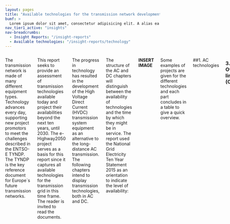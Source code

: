 ```yaml
---
layout: pages
title: "Available technologies for the transmission network development in the next 10 years"
bumf: >
  Lorem ipsum dolor sit amet, consectetur adipisicing elit. A alias ea aspernatur eaque veniam. Saepe rerum dolorum numquam quisquam animi perferendis fuga! Adipisci molestiae dicta, enim molestias voluptatum et alias corrupti autem perspiciatis libero provident ea assumenda, fugiat recusandae reprehenderit excepturi dolorem. Nemo sint aut ex hic illo unde labore sed magnam itaque deserunt blanditiis, eum, magni laudantium aliquam assumenda, cumque, accusamus architecto provident nam earum eos mollitia laboriosam dolor! Totam numquam nam animi omnis.
nav_tier1_active: "insights"
nav-breadcrumbs:
  - Insight Reports: "/insight-reports"
  - Available technologies: "/insight-reports/technology"
---
```

<div>
<div class="row">
<div class="medium-8 small-centered columns" markdown="1">

The transmission network is made of many different equipment types. Technology advances every day, supporting new project promotors to meet the challenges described in the ENTSO-E TYNDP. The TYNDP is the key reference document for Europe´s future transmission networks. 

This report seeks to provide an assessment of transmission technologies available today and project their availabilities beyond the next ten years, until 2030. The e-Highway2050 project serves as a basis for this report since it captures all available technologies for the transmission grid in this time frame. The reader is invited to read the documents.

The progress in technology has resulted in the development of the High Voltage Direct Current (HVDC) transmission system equipment as an alternative to the long-distance AC transmission. The following chapters intend to display transmission technologies, both in AC and DC.

The structure of the AC and DC chapters will distinguish between the availability of technologies and the time by which they might be in service. The report used the National Grid Electricity Ten Year Statement 2015 as an orientation to indicate the level of availability: 

__INSERT IMAGE__

Some examples of projects are given for the different technologies and each part concludes in a table to give a quick overview. 

##1.  AC technologies

### 3.1 Overhead lines (OHL)

Conductors carrying higher currents while allowing higher thermal ratings consist of different conductor materials with a broader range of arrangement possibilities than conventional aluminium/steel stranded conductors. 
Therefore different types of aluminium alloys, specially treated aluminium or composite core material can be adopted to ensure high operating temperature and low sag:

- ACSR: Aluminium Conductor Steel Reinforced (reference)
- ACSS: Aluminium Conductor Steel Supported
- ACCC: Aluminium Conductor Composite Core
- ACCR: Aluminium Conductor Composite Reinforced

High Temperature Low Sag conductors (or High Temperature Conductors- HTC) cover a broad family of technologies with different degrees of maturity: while some of them are mature enough and are already implemented in reconductoring programmes, or in the construction of new lines; some others (such as composite based HTC) are fairly young with few commercial installations, and some more futuristic cables, based on organic composites, are still at the R&D stage.

__INSERT HTC IMAGE__

__High Temperature Conductors (HTC) are able to withstand higher operating temperatures, thus carrying a higher amount of power compared to conventional conductors.__

HTC can enhance transmission capacity without impacting the negotiated right-of-way, ideally with minor modifications of transmission towers (mostly clamps and mountings), but this is not always the case. Although existing lines are used, in some countries such projects have to go through the impact assessment procedure again, especially when expected currents are higher due to the increased magnetic field level. 

HTC encompass a broad family of very different technologies in terms of potential for transmission capacity and investment costs level. Gains in capacity can reach 30% for the most used HT Conductors. 

HTC costs are generally higher (in some cases much higher) than conventional ACSR (Aluminium Conductor, Steel Reinforced) conductors. Investment cost figures need to be tuned by considering electrical losses, potential structure reinforcement, and installation and maintenance costs. The assessment of performance over the whole life-time through a better understanding of reconductored lines (models, endurance testing and the level of electrical losses) is essential to further extend HTC use. 


Conductor type & experience /Availability: 

__INSERT IMAGE__

- ACSS little experience with annealed aluminium /Very good availability
- ACCC very little experience with composite core/ Good availability
- ACCR very little experience with composite core/ Good availability

<div class="callout">Examples of the choice of HTC has been made for several projects of the TYNDP: the 260 km long 400 kV overhead line between France and Italy, the 80 km 400 kV double circuit line between Belgium and France, the ongoing upgrade of a 220 kV line in Poland, in Belgium Horta-Mercator and Gramme-Van Eyck.</div>

## AC cables

### 3.2.1. HVAC land cable technology – Level 1: Technology in Service or scheduled for service

Today, Europe’s electricity supply is mainly ensured through meshed AC networks. From an underground cable perspective, High Voltage Alternate Current (HVAC) cables are widely used at voltage levels up to a maximum voltage of 550 kV at a global scale. In Europe, currently the maximum voltage is 420 kV.

__INSERT IMAGE__

Today for HVAC land cabling, extruded XLPE insulated cables are the most commonly used. This cable type is available up to voltages of 550 kV. The transmittable power depends on the installation method. Extra high voltage XLPE cables of 220 kV and 275 kV have been applied for over 20 years. Extra high voltage cables of 400 kV have been in use over the last 15 years. The majority of the projects have become operational during recent years. With over 1,100 km of 220 kV and around 200 km of 400 kV cable circuit length installed in Europe, XLPE EHV AC cables are a technology that performs well, based on established international standard IEC 62067. The technology is available for transmission projects.


Looking at the decades ahead, the concept of partial undergrounding of high voltage AC power lines will be one of the most preeminent evolutions of Europe´s AC networks up-to 2050: Parts of 380 kV / 400 kV lines will be put into the ground more and more frequently, thereby facilitating public consent. This overall evolution will be enabled by the maturity of EHV XLPE AC underground cables and accessories. The focus of the technical evolution will be oriented toward the further increase of reliability and the rationalization of future applications:

- The European transmission network voltage is likely to stay in a similar voltage range of 380 – 420 kV and consequently no increase of this voltage level is expected in the future;

- Current rating for a typical partial undergrounding solution (400 kV, 2500 mm2 copper) is expected to increase above 1,8 kA;

- Transmission power of such a system as described above is expected to exceed 1250 MW per circuit. 

__INSERT IMAGE - Example of two double AC 400kV circuits carrying 5000 MVA in total (space depends on soil resistivity)__

### HVAC submarine cable technology – Level 1: Technology in Service or scheduled for service

__INSERT IMAGE__

HVAC extruded insulation cables are also commonly used for the submarine connections. Their configuration may be single core or three-core. Today, AC cables with extruded insulation cover transmission system voltages up to 550 kV and the maximum power that can be transmitted is in the order of magnitude of 1.5 GVA per circuit, with a 2500 mm² copper conductor. 

For extruded XLPE AC subsea cables, a similar technical evolution looking at the 2050 horizon as for XLPE AC underground cables can be expected. In addition, the possible depth for submarine HVAC installations is expected to increase from 200 m today to depths over 2500 m in the coming decades.

__HVAC – notably for partially undergrounded solutions:__

- __TenneT 380 kV AC Randstadt project, The Netherlands__: Total length 85km, of which 20km underground (2 sections, 10 km each); Transmission capacity 2x2635 MVA, XLPE cable
- __Amprion 380 kV AC Raesfeld project, Germany__: Total length 181 km, 3 partial underground sections, Raesfeld 7 km, Transmission capacity 2x1800 – 2300 MVA, XLPE cable
- __National Grid 380 kV AC London tunnel project, UK__: Total length 32 km, totalling some 192 km of underground cables, Transmission capacity 1600/1700MVA summer/winter, XLPE cable
- __Elia 380 kV AC Stevin project, Belgium__: Total length 47 km, of which 10 km partially undergrounded, Transmission capacity 3000 MVA, XLPE cable
- __Submarine cable connecting Ormen Lenge gas processing plant, 400 kV AC submarine, Norway__: Total length 2.4 km, Transmission capacity 1000 MVA, Maximum water depth 210 m, XLPE cable
- __Submarine cable crossing the Dardannelles Straight, 400 kV AC submarine, Turkey__: Two circuits each with a total length of 4.5 km. Transmissible power of each circuit 1000 MW, Maximum water depth 90 m, XLPE cable                 

__HVDC underground and submarine examples include:__

- __RTE / RED INELFE HVDC+/- 320kV Interconnector France-Spain__: Total length 65 km underground cable, of which 8.5 km through tunnel underneath Pyrenees, transmission capacity 2 GW, XLPE cable
- __TenneT Nordlink, HVDC +/- 500 kV Interconnector Norway – Germany__: Total length 623 km of which 516 km offshore submarine cable, 53 km HVDC over headline (Norway) and 54 km HVDC underground cable (Germany), transmission capacity 1,4 GW, MI cable
- __TenneT Borwin 2, HVDC +/- 320 kV Connector, Germany__: 75 km land cable, 125 km submarine cable, transmission capacity: 800 MW, XLPE cable

Skaggerrak 4, HVDC  +/- 500 kV Interconnector Norway – Denmark: total length 242 km of which 137 km submarine, 92 km land in Denmark and 13 km land in Norway, transmission capacity 715 MW monopole, MI cable

### AC Gas insulated lines
Gas insulated lines can be installed above ground, in trenches or tunnels as well as directly buried. 

Since the 1970s, more than 150 Gas Insulated Lines have been installed, proving exceptional operation performance with an expected lifetime of considerably more than 60 years, which is largely given by the gaseous insulation. Due to the absence of flammable material gas-insulated lines are frequently applied in tunnel installations as e.g. in Hydro power plants or in tunnel applications beneath cities.

The extremely low electromagnetic fields of GIL systems, lead to use of gas-insulated lines in areas where governmental regulations or technological requirements limit the maximum electromagnetic field, and thus where power cables or overhead lines are not allowed. The gas insulation does not show any particular ageing in case of increased temperatures, which make the systems resistant to over-currents or temporary overloads, without reduction of lifetime. GIL circuits are particularly immune against external influences if the interconnection of tubes is done by welding, as no / only a minimum number of gaskets are needed. This in turn ensures good anti corrosion protection, tightness and a flexibility of the tube strand. These circuits can follow direction changes by bending.

The properties described have been proven over more than 40 years. The first installations realized with this technology (e.g. the 1975 installed 420 kV GIL for Schluchsee Hydro Power Pumping Storage plant in Germany) still show highest reliability in daily operation.

In later GIL applications the insulation gas was shifted from 100% SF6 to a gas-mixture of 80% N2 and 20% SF6. Besides other positive aspects this mixture further improves the long withstand strength of GIL tubes against internal arcs. Secure fault containment is ensured therefore with fault durations of up to 500ms or more; adding to the very high safety standards of this technology. 
With increased restrictions concerning rights of way in densely populated areas, the use of GIL for AC solutions is increasing constantly. One of the longest GIL-applications in service today is approximately 3,3 km (Japan).

__INSERT 3 x image__

__Fig1.: View into a tunnel with two GIL systems and elastic bending, Paulaner Munich__

__Fig. 2: Directly buried GIL at Kelsterbach, close to Frankfurt Airport__

## 3 Substations

For transformer stations, most current technologies will still be useful for the coming years even in the absence of major new technologies. This refers to breakers, busbars, disconnectors and power transformers.

__INSERT 2x image__

GIS technology allows installations in more confined spaces and remains a powerful technology.

__INSERT 2x image__

Solutions are available for TSOs through Phase Shifting Transformers and Static Compensator as shown below.

#### Phase Shifting Transformers (PSTs) 
Are a mature technology, implemented by TSOs in Europe to control active power through preventive or curative strategies. PSTs do not increase the capacity of the line themselves, but if some lines are overloaded while capacity is still available on others parallel to them, optimising the transits with PSTs can increase the overall grid capacity. In the future, the focus will be on enabling issues: the development of shared PST models by TSOs and standards should facilitate PST integration in transmission systems. In parallel, the development of cross-border power trade and the integration of renewable generation will increase the need for such a technology to be in operation.

#### Use and expected benefit:
The PST system provides a means to control power between two grids. The grids need not be synchronous. A common situation is where two grids of the same nominal frequency cannot economically be directly connected with AC lines. The VFT allows controlled power exchange between the grids, while retaining many of the inherent virtues of an AC interconnection.
Historically, VFT have been used to control power flow between asynchronous systems but recent applications are using this technology to control power flow between synchronous systems.

#### HVAC Static VAR Compensators (SVC)
<div class="callout" markdown="1">
A Static VAR Compensator (SVC) is a fast acting power electronic device used to dynamically control the voltage in a local area or at an interface point. It is a member of the family of equipment known as Flexible AC Transmission System (FACTS). Essentially SVCs and STATCOMs deliver a similar function using different power electronic technologies and methods.

__Use and expected benefit:__

The SVC provides variable inductive and capacitive reactive power using a combination of thyristor controlled reactors (TCR), thyristor switched reactor (TSR), and thyristor switched capacitors (TSC). These are connected to the AC network using a compensator transformer or via a transformer tertiary winding.

</div>

#### HVAC STATCOM

<div class="callout" markdown="1">
A Static Compensator (STATCOM) is a fast acting device which can produce or consume reactive power, more quickly than with AC capacitor banks, reactors or SVCs. It is a Flexible AC Transmission (FACTS) technology, which may be used at the onshore interface point to achieve System Operator/Transmission Owner Code (STC) dynamic compliance between 0.95 power factor lag and 0.95 power factor lead. The design and faster response enables it to be used to actively filter harmonics and flicker to improve power quality. STATCOMs are voltage source converters (VSC) using IGBTs (Insulated Gate Bipolar Transistor) or IGCTs (Insulated Gate Commutated Thyristor). They can also incorporate static capacitors and reactors into their design but these are typically smaller in comparison with those required by Static VAR Compensators (SVC), and therefore have an overall smaller physical footprint.  
</div>

#### Real Time Thermal Rating

<div class="callout" markdown="1">
    
</div>

## Real Time Thermal Rating

<div class="callout" markdown="1">
State of the art/short description:
The thermal rating of an overhead transmission line is the maximum current the line can transmit without its conductors sagging below specified limits and potentially coming in contact with trees or other objects, thus affecting safety and reliability. This rating depends on many environmental parameters (wind, ambient temperature, sunlight).

As those parameters are hard to measure and/or predict, TSOs have historically used static or fixed rating, which makes conservative assumptions concerning those environmental parameters. As a result, the safety of third parties and the reliability of operations are assured, at the price of residual, yet unknown, transmission capacity.

Thanks to the development of monitoring and communication devices, it is now possible to measure the actual values of the environmental parameters, hence offering the possibility for TSOs to implement real-time ratings (a.k.a. dynamic rating).

The common methods already employed by some TSOs to provide real time ratings are :

- Weather stations or weather sensors: the conductor temperature is evaluated, the line sag is calculated and the limit of transit is assessed in order to keep safety distance with the ground,
- Direct measurement of conductor temperature: then the line sag and the limit of transit are calculated, as with the previous method. 
- Line clearances based on either real-time conductor tension or sag measurements: the limit of transit is then calculated.

Recently, smart sensors have been introduced on the market. Those systems are able to determine the available real-time load-transfer capacity and conductor sag by direct measurement, without the need for any supplementary data, such as load, topological information, conductor data, weather data or other unreliable parameters. The sensor is directly attached to an overhead line conductor and evaluates the real-time sag by analysing the conductor’s vibrations and detecting the span’s fundamental frequencies.

__Use and expected benefit:__

The main benefit of real-time thermal rating is the enhancement of transmission capacity, by providing system operators the actual available capacity on the transmission line, while respecting clearance and design limits. The possible gains vary typically between 10 and 30 %.

This enhancement of transmission capacity can prevent unnecessary contingency like (n-1) actions. This requires necessarily a modelling of the conductor regarding the weather condition for an adequate forecast in case of an increasing load.
</div>

#### Maturity and availability:

<div class="callout" markdown="1">
RTTR technology is rather mature, but needs further development to address integration challenges. 

__Figure 1: Ampacity Sensor based on vibration analysis__

__Figure 2: Ampacity Evaluation based on direct measurements__
</div>

#### WAMS, Synchrophasors and PMU

<div class="callout" markdown="1">
__State of the Art/Short Description:__

Electric utilities have to face increasingly complex issues in a continually evolving business environment. Two issues of significant importance are standing out: on the one hand, power grids are expected to operate closer to their maximum capacity and on the other hand, there is an increased need for accurate and better monitoring of the network. Something which power engineers have always wanted to do is monitor the phases (relative to each other) of all the voltages and currents throughout their grids in real time. Synchrophasors is a novel method for measuring and determining absolute phase relationship between phase quantities at different locations on power systems. Phasor measurements that occur at the same time are called “synchrophasors”.
    
</div>

#### Use and expected benefit:

<div class="callout" markdown="1">

Phasor Measurement Unit (PMU) measures the electrical waves on an electricity grid to determine the health of the system. A PMU can be a dedicated device, or the PMU function can be incorporated into a protective relay or other device. In typical applications, phasor measurement units are sampled from widely dispersed locations in the power system network (such as three phase voltages of a substation, the currents in lines, transformers and loads terminating at the substation) and synchronized from the common time source of a global positioning system (GPS) radio clock (Figure 3). The PMU device assembles a message from the time stamp and the phasor data in a standard format which can then be transmitted to a remote site over any available communication link. Positive-sequence phasor data from all substations equipped with such devices are collected at an appropriate central site using a data concentrator or exchanged between local units for protection/control applications (Figure 4). Collecting and collating these measurements provides a basis for new, very powerful techniques for monitoring, protecting and controlling power networks.

__Figure 3: Block diagram of the Phasor Measurement Unit__

__Figure 4: PMU utilization in a power system__

The main application of synchrophasors is in the field of system monitoring with Wide Area Monitoring Systems (WAMS). The interest is to use synchrophasors in order to obtain a precise view of the system and its limits. A more advanced application is to use synchrophasors as basis of new automatic protection systems which can be local or Wide Area Protection Systems (WAPS). The main benefits of synchrophasors are in the following areas:

1. Off-line analysis: The first application of synchrophasors is for off-line analysis. Precise time-stamped measurements collected during faults are precious in order to be able to reproduce the sequence of events leading to major system events (frequency oscillations, collapses…). Such measurements have been used for the analysis of the latest major blackouts and contingencies in Europe and in North-America. In the same scope, synchrophasor measurements are interesting for the validation and calibration of electric system models used in operational and long-term planning. They can be used in order to tune settings of protections, regulations, Power System Stabilizers (PSS).

2. On-line monitoring: In combination with other precise sensors, synchrophasors give access to more precise views of the electric system behaviour. This improvement of the on-line monitoring of the system state allows a safer exploitation, closer to the real limits. This supposes that many synchrophasors are installed on the system in addition or replacement of existing sensors. Some projects have been carried out on more local applications. A single synchrophasor is installed inside a substation and is used locally in order to improve the measurements of the whole substation. Such applications are of major interest as they allow a progressive deployment of synchrophasors. In addition, on-line monitoring of new variables is possible such as inter-zone frequency oscillations and differences of phases. Such information can find a direct usage for some networks configurations.

3. Protection systems: A more advanced usage of synchrophasors consists in the realization of synchronized protection systems. In principle, such systems can take benefit of synchronization, precision and high frequency of measurements. The drawback is the potential complexity of such protection systems and the risk of common modes and false tripping. For these reasons, there is no real project of such a system for the moment.

However, for such protection systems the main benefit is based on the direct measurement of the voltage phase angle difference. Consequently by the evaluation of this measure and a few overloading criteria shall be derived.

__Maturity and availability:__

PMU’s are used in Wide Area Monitoring Systems (WAMS). A number of transmission system operators have started exploring this technology and getting familiar with its use, such as Swissgrid (Switzerland), Fingrid (Finland), Statnett (Norway), HEP (Croatia), 50Hertz Transmission and Amprion (Germany), energinet.dk (Denmark), DESMIE (Greece), (REN) Portugal, elia (Belgium), MAVIR (Hungary), ELES (Slovenia), TERNA (Italy), Turkey, APG (Austria), TenneT (Netherlands), ČEPS (Czech Republic), Hydro Quebec (Canada), WSCC (United States), West Japan (Japan). 

</div>

####Limits and challenges:

<div class="callout" markdown="1">
The reader is invited to see information sources for further details     . WAM systems increase in a substantial way the observability of the system by enlarging the classical state-of-the-art system overview based on RTUs with a few measurands outsite the own observability area and reflecting therefore the system state from steady-state as well as from stability point of view far away but maybe also impacting the own system.
</div>

## 1.  High Voltage Direct Current (HVDC) power transmission

### 4.1. Introduction

Europe has been a pioneer and innovator in the field of HVDC since its modern re-invention in the second half of the 20th century.  Multiple HVDC schemes have been designed and installed, mostly point-to-point schemes using submarine cables to exploit the sea crossings in Scandinavia, the British Isles, the Baltic Sea, the North Sea and the Mediterranean Sea.  A limited number of back-to-back schemes have been built, the most recent being the 2 x 500MW link between Lithuania and Poland.  There is only one working multi-terminal system in Europe, the Sardinia – Corsica – Italy (SACOI) link, although others are in construction (South – West, in Sweden and Caithness – Moray – Shetland, in the UK).  

Almost all of the schemes built in this period have used Line Commutated Converter (LCC) technology.  From the beginning of the 21st century a new HVDC technology has been developed in Europe, known as Voltage Source Converter (VSC), which has rapidly gained acceptance, such that it is now the predominant choice for HVDC schemes throughout Europe.  

The differences between these two technologies and hence an explanation for the rapid change from LCC to VSC schemes are discussed in the following sections.  

HVDC cable technology has been implemented for more than 60 years:

- Initially, Mass Impregnated (MI) Cables were regarded as the preferred solution.  LCC (Line Commutated Converters) were used, implying polarity reversal. 

- In the 1990s, the development of VSC (Voltage Source Converter) technology was considered as an opportunity to introduce XLPE extruded insulation cables for HVDC applications in addition to MI cables. 

### Mass Impregnated HVDC Cables

Mass Impregnated (MI) HVDC cables are currently the most used cables for HVDC applications. Benefiting from more than 40 years of experience in service, with a proven high reliability, they can be provided by European manufacturers at voltages up to ±600 kV and 1800 A, which makes 2200 MW per bipole. Currently, this technology is mainly deployed for Extra High Voltage (EHV) DC subsea applications.

Europacable expects the following evolution for Mass Impregnated HVDC subsea cables:

- Increase  of the voltage level from 500 to 600 kV;
- Thanks to progress, particularly the upgrading of service voltage, it will be possible to transmit a power of 1000 MW  with a reduction in the range of 30% of losses per bipole;
- An increase in power from 1560 to 2340 MW per bipole;
- An increase in water depth for submarine installations from around 1000 m to over 2500 m by 2050;

#### Extruded XLPE HVDC Cables

Polymeric HVDC cables are used mainly with VSC converters that enable power flow to reverse without polarity reversal. Up to now, this technology has been implemented up to ±320 kV with a capacity of 1000 MW per bipole. The basics for HVDC subsea cables are the same as those of HVDC underground cables except for mechanical features.

The following evolution of XLPE HVDC subsea and underground cables can be expected:

- Increase in voltages up to 550 kV;
- Increase in conductor size from 2500 to 3000 mm2, which is expected to result in a capacity exceeding 2 GW;
- Due to the increased voltage, the typical losses per circuit (2500 mm2 conductor rated at 1 GW per bipole) are expected to drop from 42 (today) to 14 (by 2050) W/m;
- Reduction of losses per circuit (bipole) of approx. 40% when XLPE HVDC cable will be operated at maximum power. 
- For subsea cables, the laying depth should reach more than 2.5 km at 2050.

### LCC technology

At the heart of LCC technology is a semi-conductor device, known as a thyristor, which operates as a fast acting switch.  By building a suitable design of three-phase converter, the existing AC voltage waveform can “sampled” to create a DC voltage at one converter station (the Rectifier).  At the remote station (the Inverter) a similar process occurs, but to create a voltage of the opposite polarity.  Thus a key feature of LCC technology is that both converter stations require the presence of the AC voltage to operate, i.e. LCC cannot operate into a system without synchronous generation. It is also a requirement that both AC networks are relatively strong, typically with a minimum short circuit level (in MVA) which is >3 times the power rating (in MW) of the scheme.  If the system is weaker than this level, additional equipment, such as Static Var Compensator (SVC), Static Synchronous Compensator (STATCOM) or Synchronous Compensator (SC) may be required to provide reactive power support to the AC network.  

The direct current which flows in the DC link always flows in the same direction, as thyristors can only conduct current in one direction.  To reverse the direction of power flow the DC voltage needs to be ramped to zero and the operation of the rectifier and inverter reversed electronically and then the DC voltage ramped back to full voltage, but now of the opposite polarity, with the power flowing in the opposite direction.  This can be achieved very quickly, but the rapid polarity reversal is not suitable for some designs of cable insulation, such as Cross-linked Polyethylene (XLPE), which restricts the cable choice to Mass Impregnated (MI) oil/paper insulation.

The AC to DC conversion process absorbs reactive power from the AC network, typically 50 -60% of the active power rating, which need to be compensated by the installation of large switched capacitor banks at both converter stations.  As power levels vary during the operation of an HVDC link, these banks are switched in/out to minimise the reactive power imbalance between the DC converter and the AC network.   

The switching between the AC and DC systems also generates a significant level of harmonic distortion on the AC system, which needs to be removed by the installation of harmonic filters.  These make use of some or all of the capacitor banks installed for reactive power compensation and by adding additional equipment (reactors and resistors) they can be arranged as harmonic filters, which with suitable tuning can avoid unacceptable distortion on the AC network.  These filters and their associated switchgear represent the largest part of the site area of an LCC HVDC station.

Following many years of development, thyristor devices are able to operate at voltages up to 8.5kV and switch DC currents of up to 5000A.  This has allowed LCC schemes to be installed up to 7200MW and ±800kV, although to date such ratings are only required in China, India and Brazil.  In Europe the largest LCC scheme is rated at 2200MW at ±600kV (Western Link in the UK).  A key feature of this thyristor based technology is its short time overload capability, allowing schemes to have significant (1.3 – 1.5pu) levels for useful times (1 – 3s) to support the wider AC network.

LCC technology is highly efficient, with a total operating power loss in a converter station of typically 0.7 – 0.8% of the scheme rating.   

### VSC technology

The advent of VSC technology has opened up the possibility of multi-terminal systems, including multi-vendor systems, both of which have been demonstrated in China. This will lead to the development of wide area DC grids, sometimes called a Supergrid.  This will require the development and industrialisation of some key technologies, including a DC circuit breaker, currently under test by several manufacturers, converters which can block DC fault currents, DC – DC converters and DC fault current limiters. Techniques for power flow control in a DC grid will need to be developed, as will techniques for the detection, discrimination and clearance of DC side faults.  The interoperability of the systems supplied by multiple vendors will need to be proven by control and protection hardware testing using real time simulation of the DC grid and the interconnected AC systems.

At the heart of VSC technology is a semi-conductor device known as an Insulated Gate Bi-polar Transistor (IGBT), which consists of a transistor and an integral diode.  By building a suitable design of three-phase converter, an AC voltage can be synthesised from multiple small switched DC capacitors.  By control of the converter AC output voltage phase angle and amplitude, with reference to the AC network voltage, the flow of real and reactive power respectively can be controlled.  As the DC voltage was originally created from the AC voltage, it follows that at one station the system can operate without pre-existing synchronous generation, as long as one station is connected to the AC network. Thus VSC schemes can operate into weak AC systems, passive systems (islands), systems with intermittent generation (wind farms) or systems subject to black-out.  

As the IGBT devices are able to conduct DC current in both directions, rapid reversal of power flow direction can be achieved by simple adjustment of the rectifier and inverter voltages, with no need to reverse the polarity of the scheme.  This makes VSC technology ideal for use with XPLE insulated cables.  

By simple voltage amplitude control the VSC station can control import (absorption) and export (generation) of reactive power, independent of the power transfer level and independently at each station.  Even if the DC link is lost (e.g. a cable fault) the two converters can operate as STATCOMs. 

As the synthesised output voltage is composed of many small voltage steps, the resultant waveform has sufficiently good power quality that in most applications, there is no need to install harmonic filters on the AC system.  However, this needs careful study, especially if the performance limits are low, and a small filter may still be required in some cases.   

In comparison with LCC technology, VSC is a relatively less mature technology, using IGBT devices rated up to 4.5kV and 2000A.  The largest scheme in service is the 2 x 1000MW ±320kV INELFE project (France – Spain) and the highest voltage is on the 700MW Skagerrak Pole 4 project at 500kV (Norway – Denmark).  The North Seas Network (NSN) project now under construction between the Uk and Norway will operate at 1400MW and ±525kV.  Although power and voltage ratings have risen dramatically in recent years, the overload capability of VSC technology still remains low, limited by the capability of the semiconductor devices.     

The operating losses of VSC technology have decreased dramatically in recent years to reach about 1% per converter station.  Although still higher than LCC technology, the ancillary services available from VSC converter stations, such as reactive power control, voltage control, frequency control and black start has made VSC the preferred choice for all new HVDC stations in Europe. 

## 1.   HVAC / HVDC Hybrid Lines

### 5.1. AC – DC system interaction

A key aspect of any HVDC scheme is the potential interaction with the AC network.  The AC network needs to be able to supply or evacuate the power of the DC link, which may require system reinforcement.  Under certain contingency conditions on the AC network, automatic curtailment of the DC link power may be required for thermal reasons or to maintain system stability.  Issues related to the active control of reactive power interchange have made VSC technology the preferred and sometimes the only choice for many schemes.  In networks with high levels of background harmonic distortion, the low levels of distortion achieved by VSC converters can make them an attractive solution.

### Asset management

Irrespective of the technology solution the HVDC asset requires operation, whether locally or remotely and will require a regular maintenance regime.  The latter, together with an adequate spares holding, will have a major bearing on the level of availability of power transfer achieved by the DC link.  A key factor in the lifetime operation of the asset will be the obsolescence of the control and protection scheme, which due to inevitable changes in technology; could occur about half way through the service life of the equipment.  Thus owners of stations should budget for major capital expenditure at around 15 – 20 years after commissioning of the stations.   Towards the end of the planned station life, increased failures of semi-conductor devices and peripheral equipment and difficulties in finding replacement parts may indicate a need to replace the power electronic converters.  This will be at a much higher cost than the control and protection system, but could effectively extend the lifetime of the asset from 40 years to 60 years and beyond.

<div class="callout" markdown="1">

__State of the art/short description:__

The extension of the existing EHV grid on the 245 kV and 420 kV level presumably cannot avoid congestions, since this grid will reach its capacity limits and due to the extensive loading stability problems cannot be excluded. Therefore an overlay DC grid is under consideration. Due to the lack of new transmission line corridors and public concerns against the erection of new transmission lines, increasing transmission capacity by converting one of the 420 kV AC transmission circuits on existing EHV lines into 400 kV or 500 kV DC circuits is of interest. Presently, there are no standards available for such AC-DC hybrid lines. Hence, the mechanical and electrical design issues needed to be studied from very basic level.

Some typical AC-DC hybrid lines are presented Figure 5 and Figure 6. In Figure 5 double-circuit lines are shown at which one AC circuit is converted to DC. Figure 6 represents a four-circuit line with two circuits on each side of the tower. On one side of the tower an AC circuit is converted to DC.

__Figure 5: double-circuit line, ac and dc system a) Triangular; b) Semi-vertical__

__Figure 6: four-circuit line, one AC circuit converted to DC__

One major issue of AC-DC hybrid lines is the coupling between AC and DC circuits. At this, one has to consider capacitive, inductive and resistive coupling.

__Use and expected benefit:__

As known from investigations on model test arrangements and on a test line, the limit values of the above mentioned quantities given in the CIGRE recommendation are covered for 400 kV DC, if the conductor surface voltage gradient of 28.8 kV/cm is not exceeded and the minimum distance to earth of the DC conductor is not less than 15 m.

__Maturity and availability:__

Hybrid lines are based on the well proven overhead line (OHL) technology. Therefore the technology is mature. As no Standards for hybrid lines are available up to now, the design and layout of AC-DC hybrid lines has to be derived from existing Standards, plausibility considerations and international literature for DC lines.

For consideration of the mechanical stability of hybrid line towers the Standard EN 50341 for AC lines which corresponds to IEC 60826 can be applied. For new hybrid lines the Standard for erection of AC lines is applicable, since the DC circuit will be equipped with the same type of towers and the same components as the AC circuit. For conversion of existing AC circuits into DC circuits the AC Standard can also be applied, as long as the mechanical loadings are corresponding. Actually the conductors remain unchanged when a conversion of an AC circuit into a DC circuit is planned. In principal, the weight of the insulators including the fittings will be smaller or the same at most compared to the previously installed porcelain or glass cap and pin insulators due to the application of composite insulators. In this way the stress at the suspension point is the same.

__Limits and challenges:__

Hybrid lines with DC and AC circuits more than 100 km in parallel need to be studied thoroughly with regard to the inductive and ohmic coupling in particular when the DC and the AC conductor is close together, as it is the case in arrangements similar to Figure 6. Most probably remedial measures become necessary to reduce the impact of the coupling effect or adequately designed equipment has to be installed.

</div>

</div>
</div>
</div>
